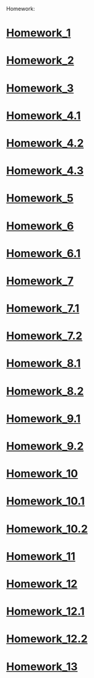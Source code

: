 Homework:
# <a href="https://poronkoandrii.github.io/homework_1/">Homework_1</a>
# <a href="https://poronkoandrii.github.io/homework_2/">Homework_2</a>
# <a href="https://poronkoandrii.github.io/">Homework_3</a>
# <a href="https://poronkoandrii.github.io/homework_4_smashing_HTML5/">Homework_4.1</a>
# <a href="https://poronkoandrii.github.io/homework_4_simple/">Homework_4.2</a>
# <a href="https://poronkoandrii.github.io/homework_4_hard/">Homework_4.3</a>
# <a href="https://poronkoandrii.github.io/homework_5/">Homework_5</a>
# <a href="https://poronkoandrii.github.io/homework_6/">Homework_6</a>
# <a href="https://poronkoandrii.github.io/homework_6.1/">Homework_6.1</a>
# <a href="https://poronkoandrii.github.io/homework_7/">Homework_7</a>
# <a href="https://poronkoandrii.github.io/homework_7.1/">Homework_7.1</a>
# <a href="https://poronkoandrii.github.io/homework_7.2/">Homework_7.2</a>
# <a href="https://poronkoandrii.github.io/homework_8.1/">Homework_8.1</a>
# <a href="https://poronkoandrii.github.io/homework_8.2/">Homework_8.2</a>
# <a href="https://poronkoandrii.github.io/homework_9.1/">Homework_9.1</a>
# <a href="https://poronkoandrii.github.io/homework_9.2/">Homework_9.2</a>
# <a href="https://poronkoandrii.github.io/homework_10/">Homework_10</a>
# <a href="https://poronkoandrii.github.io/homework_10.1/">Homework_10.1</a>
# <a href="https://poronkoandrii.github.io/homework_10.2/">Homework_10.2</a>
# <a href="https://poronkoandrii.github.io/homework_11/">Homework_11</a>
# <a href="https://poronkoandrii.github.io/homework_12/">Homework_12</a>
# <a href="https://poronkoandrii.github.io/homework_12.1/">Homework_12.1</a>
# <a href="https://poronkoandrii.github.io/homework_12.2/">Homework_12.2</a>
# <a href="https://poronkoandrii.github.io/homework_13/">Homework_13</a>
